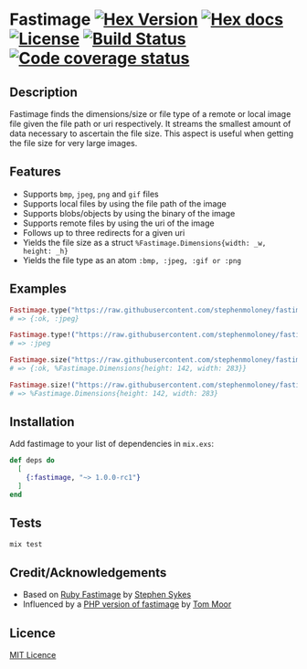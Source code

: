 # Fastimage [![Hex Version](http://img.shields.io/hexpm/v/fastimage.svg?style=flat-square)](https://hex.pm/packages/fastimage) [![Hex docs](http://img.shields.io/badge/hex.pm-docs-green.svg?style=flat-square)](https://hexdocs.pm/fastimage) [![License](https://img.shields.io/hexpm/l/fastimage.svg?style=flat-square)](https://github.com/stephenmoloney/fastimage/blob/master/LICENSE.md) [![Build Status](https://travis-ci.org/stephenmoloney/fastimage.svg)](https://travis-ci.org/stephenmoloney/fastimage) [![Code coverage status](https://coveralls.io/repos/github/stephenmoloney/fastimage/badge.svg?branch=master)](https://coveralls.io/github/stephenmoloney/fastimage?branch=master)

## Description

Fastimage finds the dimensions/size or file type of a remote or local image file given the file path or uri respectively.
It streams the smallest amount of data necessary to ascertain the file size. This aspect is useful when getting the
file size for very large images.

## Features

- Supports `bmp`, `jpeg`, `png` and `gif` files
- Supports local files by using the file path of the image
- Supports blobs/objects by using the binary of the image
- Supports remote files by using the uri of the image
- Follows up to three redirects for a given uri
- Yields the file size as a struct `%Fastimage.Dimensions{width: _w, height: _h}`
- Yields the file type as an atom `:bmp, :jpeg, :gif or :png`

## Examples

```elixir
Fastimage.type("https://raw.githubusercontent.com/stephenmoloney/fastimage/master/priv/test.jpg")
# => {:ok, :jpeg}

Fastimage.type!("https://raw.githubusercontent.com/stephenmoloney/fastimage/master/priv/test.jpg")
# => :jpeg

Fastimage.size("https://raw.githubusercontent.com/stephenmoloney/fastimage/master/priv/test.jpg")
# => {:ok, %Fastimage.Dimensions{height: 142, width: 283}}

Fastimage.size!("https://raw.githubusercontent.com/stephenmoloney/fastimage/master/priv/test.jpg")
# => %Fastimage.Dimensions{height: 142, width: 283}
```

## Installation

Add fastimage to your list of dependencies in `mix.exs`:

```elixir
def deps do
  [
    {:fastimage, "~> 1.0.0-rc1"}
  ]
end
```

## Tests

```elixir
mix test
```

## Credit/Acknowledgements

- Based on [Ruby Fastimage](https://github.com/sdsykes/fastimage) by [Stephen Sykes](https://github.com/sdsykes)
- Influenced by a [PHP version of fastimage](https://github.com/tommoor/fastimage) by [Tom Moor](https://github.com/tommoor)


## Licence

[MIT Licence](LICENCE.md)
